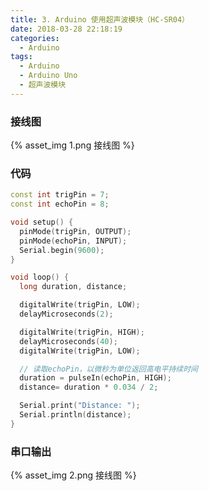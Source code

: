 ```yaml
---
title: 3. Arduino 使用超声波模块（HC-SR04）
date: 2018-03-28 22:18:19
categories:
  - Arduino
tags:
  - Arduino
  - Arduino Uno
  - 超声波模块
---
```


### 接线图
{% asset_img 1.png 接线图 %}


### 代码
```cpp
const int trigPin = 7;
const int echoPin = 8;

void setup() {
  pinMode(trigPin, OUTPUT);
  pinMode(echoPin, INPUT);
  Serial.begin(9600);
}

void loop() {
  long duration, distance;

  digitalWrite(trigPin, LOW);
  delayMicroseconds(2);

  digitalWrite(trigPin, HIGH);
  delayMicroseconds(40);
  digitalWrite(trigPin, LOW);

  // 读取echoPin，以微秒为单位返回高电平持续时间
  duration = pulseIn(echoPin, HIGH);
  distance= duration * 0.034 / 2;

  Serial.print("Distance: ");
  Serial.println(distance);
}
```

### 串口输出
{% asset_img 2.png 接线图 %}
